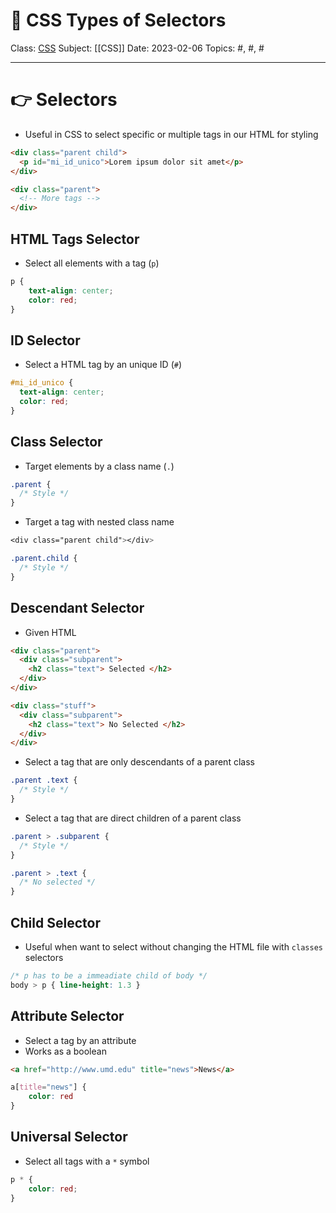 # 🎨 CSS Types of Selectors
Class: <a href="https://github.com/lamula21/cheat-sheets/blob/main/css/CSS.md">CSS</a>
Subject: [[CSS]]
Date: 2023-02-06
Topics: #, #, # 

---

# 👉 Selectors
- Useful in CSS to select specific or multiple tags in our HTML for styling
```html
<div class="parent child"> 
  <p id="mi_id_unico">Lorem ipsum dolor sit amet</p>
</div> 

<div class="parent"> 
  <!-- More tags --> 
</div>
```

## HTML Tags Selector
- Select all elements with a tag (`p`)
```css
p {
	text-align: center;
	color: red;
}
```

## ID Selector
- Select a HTML tag by an unique ID (`#`)
```css
#mi_id_unico {
  text-align: center;
  color: red;
}
```

## Class Selector
- Target elements by a class name (`.`)
```css
.parent {
  /* Style */
}
```

- Target a tag with nested class name
```css
<div class="parent child"></div>

.parent.child {
  /* Style */
}
```

## Descendant Selector
- Given HTML
```html
<div class="parent"> 
  <div class="subparent"> 
    <h2 class="text"> Selected </h2>
  </div>
</div> 

<div class="stuff"> 
  <div class="subparent"> 
    <h2 class="text"> No Selected </h2>
  </div>
</div> 
```

- Select a tag that are only descendants of a parent class
```css
.parent .text {
  /* Style */
}
```

- Select a tag that are direct children of a parent class
```css
.parent > .subparent {
  /* Style */
}

.parent > .text {
  /* No selected */
}
```

## Child Selector
- Useful when want to select without changing the HTML file with `classes` selectors
```css
/* p has to be a immeadiate child of body */
body > p { line-height: 1.3 }
```

## Attribute Selector
- Select a tag by an attribute
- Works as a boolean
```html
<a href="http://www.umd.edu" title="news">News</a>
```

```css
a[title="news"] {
	color: red
}
```

## Universal Selector
- Select all tags with a `*` symbol
```css
p * {
	color: red;
}
```